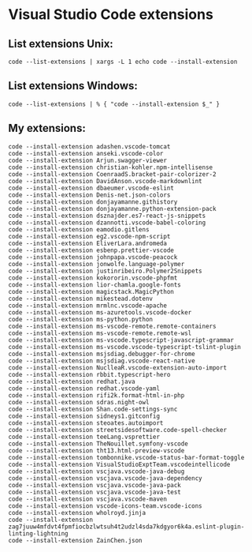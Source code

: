 # Visual Studio Code extensions

## List extensions Unix:
    
    code --list-extensions | xargs -L 1 echo code --install-extension       
        
## List extensions Windows:

    code --list-extensions | % { "code --install-extension $_" }        
    
## My extensions:
    
    code --install-extension adashen.vscode-tomcat
    code --install-extension anseki.vscode-color
    code --install-extension Arjun.swagger-viewer
    code --install-extension christian-kohler.npm-intellisense
    code --install-extension CoenraadS.bracket-pair-colorizer-2
    code --install-extension DavidAnson.vscode-markdownlint
    code --install-extension dbaeumer.vscode-eslint
    code --install-extension Denis-net.json-colors
    code --install-extension donjayamanne.githistory
    code --install-extension donjayamanne.python-extension-pack
    code --install-extension dsznajder.es7-react-js-snippets
    code --install-extension dzannotti.vscode-babel-coloring
    code --install-extension eamodio.gitlens
    code --install-extension eg2.vscode-npm-script
    code --install-extension EliverLara.andromeda
    code --install-extension esbenp.prettier-vscode
    code --install-extension johnpapa.vscode-peacock
    code --install-extension jonwolfe.language-polymer
    code --install-extension justinribeiro.Polymer2Snippets
    code --install-extension kokororin.vscode-phpfmt
    code --install-extension lior-chamla.google-fonts
    code --install-extension magicstack.MagicPython
    code --install-extension mikestead.dotenv
    code --install-extension mrmlnc.vscode-apache
    code --install-extension ms-azuretools.vscode-docker
    code --install-extension ms-python.python
    code --install-extension ms-vscode-remote.remote-containers
    code --install-extension ms-vscode-remote.remote-wsl
    code --install-extension ms-vscode.typescript-javascript-grammar
    code --install-extension ms-vscode.vscode-typescript-tslint-plugin
    code --install-extension msjsdiag.debugger-for-chrome
    code --install-extension msjsdiag.vscode-react-native
    code --install-extension NuclleaR.vscode-extension-auto-import
    code --install-extension rbbit.typescript-hero
    code --install-extension redhat.java
    code --install-extension redhat.vscode-yaml
    code --install-extension rifi2k.format-html-in-php
    code --install-extension sdras.night-owl
    code --install-extension Shan.code-settings-sync
    code --install-extension sidneys1.gitconfig
    code --install-extension steoates.autoimport
    code --install-extension streetsidesoftware.code-spell-checker
    code --install-extension teeLang.vsprettier
    code --install-extension TheNouillet.symfony-vscode
    code --install-extension tht13.html-preview-vscode
    code --install-extension tombonnike.vscode-status-bar-format-toggle
    code --install-extension VisualStudioExptTeam.vscodeintellicode
    code --install-extension vscjava.vscode-java-debug
    code --install-extension vscjava.vscode-java-dependency
    code --install-extension vscjava.vscode-java-pack
    code --install-extension vscjava.vscode-java-test
    code --install-extension vscjava.vscode-maven
    code --install-extension vscode-icons-team.vscode-icons
    code --install-extension wholroyd.jinja
    code --install-extension zag7juuw4mfdvt4fpmfiocbzlwtsuh4t2udzl4sda7kdgyor6k4a.eslint-plugin-linting-lightning
    code --install-extension ZainChen.json

